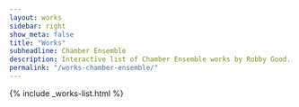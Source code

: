 ```yaml
---
layout: works
sidebar: right
show_meta: false
title: "Works"
subheadline: Chamber Ensemble
description: Interactive list of Chamber Ensemble works by Robby Good.
permalink: "/works-chamber-ensemble/"
---
```


{% include _works-list.html %}